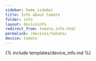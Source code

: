 ```yaml
---
sidebar: home_sidebar
title: Info about tomato
folder: info
layout: deviceinfo
redirect_from: tomato_info.html
permalink: /devices/tomato/
device: tomato
---
```

{% include templates/device_info.md %}
